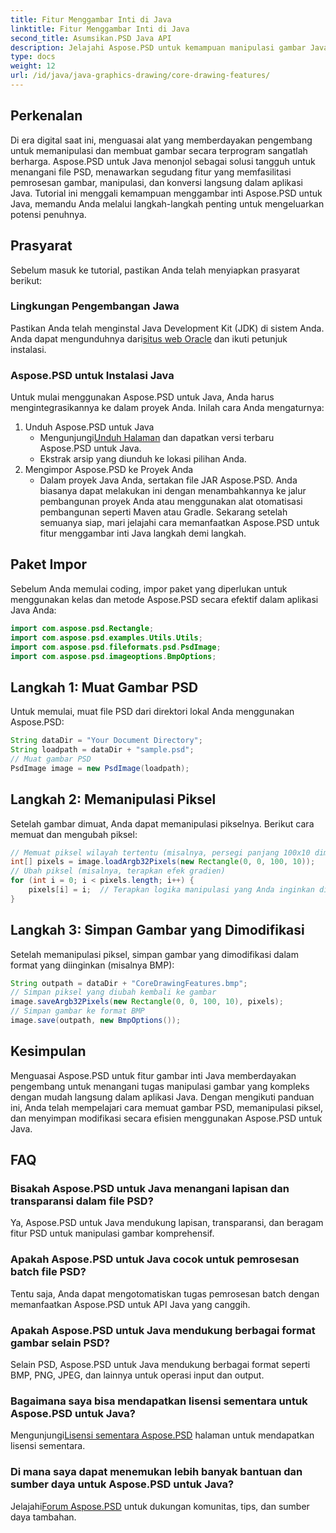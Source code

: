 ```yaml
---
title: Fitur Menggambar Inti di Java
linktitle: Fitur Menggambar Inti di Java
second_title: Asumsikan.PSD Java API
description: Jelajahi Aspose.PSD untuk kemampuan manipulasi gambar Java yang hebat. Pelajari cara memuat, memanipulasi, dan menyimpan gambar PSD secara terprogram.
type: docs
weight: 12
url: /id/java/java-graphics-drawing/core-drawing-features/
---
```

## Perkenalan
Di era digital saat ini, menguasai alat yang memberdayakan pengembang untuk memanipulasi dan membuat gambar secara terprogram sangatlah berharga. Aspose.PSD untuk Java menonjol sebagai solusi tangguh untuk menangani file PSD, menawarkan segudang fitur yang memfasilitasi pemrosesan gambar, manipulasi, dan konversi langsung dalam aplikasi Java. Tutorial ini menggali kemampuan menggambar inti Aspose.PSD untuk Java, memandu Anda melalui langkah-langkah penting untuk mengeluarkan potensi penuhnya.
## Prasyarat
Sebelum masuk ke tutorial, pastikan Anda telah menyiapkan prasyarat berikut:
### Lingkungan Pengembangan Jawa
 Pastikan Anda telah menginstal Java Development Kit (JDK) di sistem Anda. Anda dapat mengunduhnya dari[situs web Oracle](https://www.oracle.com/java/technologies/javase-jdk11-downloads.html) dan ikuti petunjuk instalasi.
### Aspose.PSD untuk Instalasi Java
Untuk mulai menggunakan Aspose.PSD untuk Java, Anda harus mengintegrasikannya ke dalam proyek Anda. Inilah cara Anda mengaturnya:
1. Unduh Aspose.PSD untuk Java
   -  Mengunjungi[Unduh Halaman](https://releases.aspose.com/psd/java/) dan dapatkan versi terbaru Aspose.PSD untuk Java.
   - Ekstrak arsip yang diunduh ke lokasi pilihan Anda.
2. Mengimpor Aspose.PSD ke Proyek Anda
   - Dalam proyek Java Anda, sertakan file JAR Aspose.PSD. Anda biasanya dapat melakukan ini dengan menambahkannya ke jalur pembangunan proyek Anda atau menggunakan alat otomatisasi pembangunan seperti Maven atau Gradle.
Sekarang setelah semuanya siap, mari jelajahi cara memanfaatkan Aspose.PSD untuk fitur menggambar inti Java langkah demi langkah.
## Paket Impor
Sebelum Anda memulai coding, impor paket yang diperlukan untuk menggunakan kelas dan metode Aspose.PSD secara efektif dalam aplikasi Java Anda:
```java
import com.aspose.psd.Rectangle;
import com.aspose.psd.examples.Utils.Utils;
import com.aspose.psd.fileformats.psd.PsdImage;
import com.aspose.psd.imageoptions.BmpOptions;
```
## Langkah 1: Muat Gambar PSD
Untuk memulai, muat file PSD dari direktori lokal Anda menggunakan Aspose.PSD:
```java
String dataDir = "Your Document Directory";
String loadpath = dataDir + "sample.psd";
// Muat gambar PSD
PsdImage image = new PsdImage(loadpath);
```
## Langkah 2: Memanipulasi Piksel
Setelah gambar dimuat, Anda dapat memanipulasi pikselnya. Berikut cara memuat dan mengubah piksel:
```java
// Memuat piksel wilayah tertentu (misalnya, persegi panjang 100x10 dimulai dari pojok kiri atas)
int[] pixels = image.loadArgb32Pixels(new Rectangle(0, 0, 100, 10));
// Ubah piksel (misalnya, terapkan efek gradien)
for (int i = 0; i < pixels.length; i++) {
    pixels[i] = i;  // Terapkan logika manipulasi yang Anda inginkan di sini
}
```
## Langkah 3: Simpan Gambar yang Dimodifikasi
Setelah memanipulasi piksel, simpan gambar yang dimodifikasi dalam format yang diinginkan (misalnya BMP):
```java
String outpath = dataDir + "CoreDrawingFeatures.bmp";
// Simpan piksel yang diubah kembali ke gambar
image.saveArgb32Pixels(new Rectangle(0, 0, 100, 10), pixels);
// Simpan gambar ke format BMP
image.save(outpath, new BmpOptions());
```

## Kesimpulan
Menguasai Aspose.PSD untuk fitur gambar inti Java memberdayakan pengembang untuk menangani tugas manipulasi gambar yang kompleks dengan mudah langsung dalam aplikasi Java. Dengan mengikuti panduan ini, Anda telah mempelajari cara memuat gambar PSD, memanipulasi piksel, dan menyimpan modifikasi secara efisien menggunakan Aspose.PSD untuk Java.
## FAQ
### Bisakah Aspose.PSD untuk Java menangani lapisan dan transparansi dalam file PSD?
Ya, Aspose.PSD untuk Java mendukung lapisan, transparansi, dan beragam fitur PSD untuk manipulasi gambar komprehensif.
### Apakah Aspose.PSD untuk Java cocok untuk pemrosesan batch file PSD?
Tentu saja, Anda dapat mengotomatiskan tugas pemrosesan batch dengan memanfaatkan Aspose.PSD untuk API Java yang canggih.
### Apakah Aspose.PSD untuk Java mendukung berbagai format gambar selain PSD?
Selain PSD, Aspose.PSD untuk Java mendukung berbagai format seperti BMP, PNG, JPEG, dan lainnya untuk operasi input dan output.
### Bagaimana saya bisa mendapatkan lisensi sementara untuk Aspose.PSD untuk Java?
 Mengunjungi[Lisensi sementara Aspose.PSD](https://purchase.aspose.com/temporary-license/) halaman untuk mendapatkan lisensi sementara.
### Di mana saya dapat menemukan lebih banyak bantuan dan sumber daya untuk Aspose.PSD untuk Java?
 Jelajahi[Forum Aspose.PSD](https://forum.aspose.com/c/psd/34) untuk dukungan komunitas, tips, dan sumber daya tambahan.